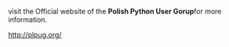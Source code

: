 visit the Official website of the **Polish Python User Gorup**for more information.

http://plpug.org/
